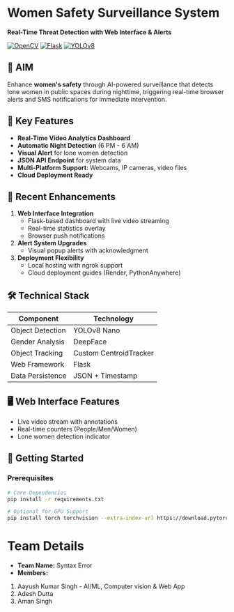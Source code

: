 # Women Safety Surveillance System
**Real-Time Threat Detection with Web Interface & Alerts**

[![OpenCV](https://img.shields.io/badge/OpenCV-5.0-blue)](https://opencv.org/)
[![Flask](https://img.shields.io/badge/Flask-3.0-green)](https://flask.palletsprojects.com/)
[![YOLOv8](https://img.shields.io/badge/YOLOv8-8.0-red)](https://ultralytics.com/)

## 🎯 AIM
Enhance **women's safety** through AI-powered surveillance that detects lone women in public spaces during nighttime, triggering real-time browser alerts and SMS notifications for immediate intervention.

## 🌟 Key Features
- **Real-Time Video Analytics Dashboard**
- **Automatic Night Detection** (6 PM - 6 AM)
- **Visual Alert** for lone women detection
- **JSON API Endpoint** for system data
- **Multi-Platform Support**: Webcams, IP cameras, video files
- **Cloud Deployment Ready**

## 🚀 Recent Enhancements
1. **Web Interface Integration**
   - Flask-based dashboard with live video streaming
   - Real-time statistics overlay
   - Browser push notifications
2. **Alert System Upgrades**
   - Visual popup alerts with acknowledgment
3. **Deployment Flexibility**
   - Local hosting with ngrok support
   - Cloud deployment guides (Render, PythonAnywhere)

## 🛠️ Technical Stack
| Component              | Technology          |
|------------------------|---------------------|
| Object Detection       | YOLOv8 Nano         |
| Gender Analysis         | DeepFace            |
| Object Tracking         | Custom CentroidTracker |
| Web Framework           | Flask               |
| Data Persistence        | JSON + Timestamp    |

## 🖥️ Web Interface Features
- Live video stream with annotations
- Real-time counters (People/Men/Women)
- Lone women detection indicator


## 🚦 Getting Started

### Prerequisites
```bash
# Core Dependencies
pip install -r requirements.txt

# Optional for GPU Support
pip install torch torchvision --extra-index-url https://download.pytorch.org/whl/cu117

```
# Team Details
- **Team Name:** Syntax Error
- **Members:**
 1. Aayush Kumar Singh - AI/ML, Computer vision & Web App
 2. Adesh Dutta
 3. Aman Singh
